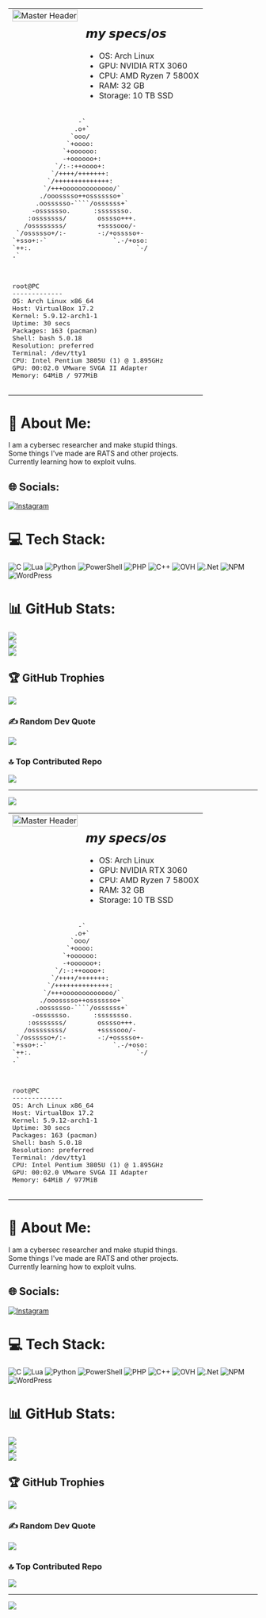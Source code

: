 <table>
  <tr>
    <td align="center" valign="top">
      <img src="https://lh4.googleusercontent.com/proxy/M3Wu9dQsgvdBXytqnJujm7VaFnzzzsXscEoaeRZ9VtNAXImcyDu1kIVOOfQBWpwp4iNrbPQOR5Am4V378H_Vr89s7K1g8z4aIy59nWa81qB5N7g" alt="Master Header" width="100%" style="max-width: 300px;">
    </td>
    <td align="left" valign="top">
      <h2>𝙢𝙮 𝙨𝙥𝙚𝙘𝙨/𝙤𝙨</h2>
      <ul>
        <li>OS: Arch Linux</li>
        <li>GPU: NVIDIA RTX 3060</li>
        <li>CPU: AMD Ryzen 7 5800X</li>
        <li>RAM: 32 GB</li>
        <li>Storage: 10 TB SSD</li>
      </ul>
    </td>
  </tr>
  <tr>
    <td colspan="2" align="left">
      <!-- ASCII Art for Arch Linux -->
      <pre>
                 -`                 
                .o+`                
               `ooo/                
              `+oooo:               
             `+oooooo:              
             -+oooooo+:             
           `/:-:++oooo+:            
          `/++++/+++++++:           
         `/++++++++++++++:          
        `/+++ooooooooooooo/`        
       ./ooosssso++osssssso+`       
      .oossssso-````/ossssss+`      
     -osssssso.      :ssssssso.     
    :osssssss/        osssso+++.    
   /ossssssss/        +ssssooo/-    
 `/ossssso+/:-        -:/+osssso+-  
`+sso+:-`                 `.-/+oso: 
`++:.                           `-/ 
.`                                  
      </pre>
    </td>
  </tr>
  <tr>
    <td colspan="2" align="left">
      <!-- System Information -->
      <pre>
root@PC
-------------
OS: Arch Linux x86_64
Host: VirtualBox 17.2
Kernel: 5.9.12-arch1-1
Uptime: 30 secs
Packages: 163 (pacman)
Shell: bash 5.0.18
Resolution: preferred
Terminal: /dev/tty1
CPU: Intel Pentium 3805U (1) @ 1.895GHz
GPU: 00:02.0 VMware SVGA II Adapter
Memory: 64MiB / 977MiB
      </pre>
    </td>
  </tr>
</table>

# 🎀 About Me:
I am a cybersec researcher and make stupid things.<br>Some things I've made are RATS and other projects.<br>Currently learning how to exploit vulns.

## 🌐 Socials:
[![Instagram](https://img.shields.io/badge/Instagram-%23E4405F.svg?logo=Instagram&logoColor=white)](https://instagram.com/dokkaebl) 

# 💻 Tech Stack:
![C](https://img.shields.io/badge/c-%2300599C.svg?style=for-the-badge&logo=c&logoColor=white) ![Lua](https://img.shields.io/badge/lua-%232C2D72.svg?style=for-the-badge&logo=lua&logoColor=white) ![Python](https://img.shields.io/badge/python-3670A0?style=for-the-badge&logo=python&logoColor=ffdd54) ![PowerShell](https://img.shields.io/badge/PowerShell-%235391FE.svg?style=for-the-badge&logo=powershell&logoColor=white) ![PHP](https://img.shields.io/badge/php-%23777BB4.svg?style=for-the-badge&logo=php&logoColor=white) ![C++](https://img.shields.io/badge/c++-%2300599C.svg?style=for-the-badge&logo=c%2B%2B&logoColor=white) ![OVH](https://img.shields.io/badge/ovh-%23123F6D.svg?style=for-the-badge&logo=ovh&logoColor=#123F6D) ![.Net](https://img.shields.io/badge/.NET-5C2D91?style=for-the-badge&logo=.net&logoColor=white) ![NPM](https://img.shields.io/badge/NPM-%23CB3837.svg?style=for-the-badge&logo=npm&logoColor=white) ![WordPress](https://img.shields.io/badge/WordPress-%23117AC9.svg?style=for-the-badge&logo=WordPress&logoColor=white)

# 📊 GitHub Stats:
![](https://github-readme-stats.vercel.app/api?username=DOKKAEBIx&theme=radical&hide_border=false&include_all_commits=true&count_private=false)<br/>
![](https://github-readme-streak-stats.herokuapp.com/?user=DOKKAEBIx&theme=radical&hide_border=false)<br/>
![](https://github-readme-stats.vercel.app/api/top-langs/?username=DOKKAEBIx&theme=radical&hide_border=false&include_all_commits=true&count_private=false&layout=compact)

## 🏆 GitHub Trophies
![](https://github-profile-trophy.vercel.app/?username=DOKKAEBIx&theme=tokyonight&no-frame=false&no-bg=true&margin-w=4)

### ✍️ Random Dev Quote
![](https://quotes-github-readme.vercel.app/api?type=horizontal&theme=tokyonight)

### 🔝 Top Contributed Repo
![](https://github-contributor-stats.vercel.app/api?username=DOKKAEBIx&limit=5&theme=dark&combine_all_yearly_contributions=true)

---
[![](https://visitcount.itsvg.in/api?id=DOKKAEBIx&icon=0&color=0)](https://visitcount.itsvg.in)
<table>
  <tr>
    <td align="center" valign="top">
      <img src="https://lh4.googleusercontent.com/proxy/M3Wu9dQsgvdBXytqnJujm7VaFnzzzsXscEoaeRZ9VtNAXImcyDu1kIVOOfQBWpwp4iNrbPQOR5Am4V378H_Vr89s7K1g8z4aIy59nWa81qB5N7g" alt="Master Header" width="100%" style="max-width: 300px;">
    </td>
    <td align="left" valign="top">
      <h2>𝙢𝙮 𝙨𝙥𝙚𝙘𝙨/𝙤𝙨</h2>
      <ul>
        <li>OS: Arch Linux</li>
        <li>GPU: NVIDIA RTX 3060</li>
        <li>CPU: AMD Ryzen 7 5800X</li>
        <li>RAM: 32 GB</li>
        <li>Storage: 10 TB SSD</li>
      </ul>
    </td>
  </tr>
  <tr>
    <td colspan="2" align="left">
      <!-- ASCII Art for Arch Linux -->
      <pre>
                 -`                 
                .o+`                
               `ooo/                
              `+oooo:               
             `+oooooo:              
             -+oooooo+:             
           `/:-:++oooo+:            
          `/++++/+++++++:           
         `/++++++++++++++:          
        `/+++ooooooooooooo/`        
       ./ooosssso++osssssso+`       
      .oossssso-````/ossssss+`      
     -osssssso.      :ssssssso.     
    :osssssss/        osssso+++.    
   /ossssssss/        +ssssooo/-    
 `/ossssso+/:-        -:/+osssso+-  
`+sso+:-`                 `.-/+oso: 
`++:.                           `-/ 
.`                                  
      </pre>
    </td>
  </tr>
  <tr>
    <td colspan="2" align="left">
      <!-- System Information -->
      <pre>
root@PC
-------------
OS: Arch Linux x86_64
Host: VirtualBox 17.2
Kernel: 5.9.12-arch1-1
Uptime: 30 secs
Packages: 163 (pacman)
Shell: bash 5.0.18
Resolution: preferred
Terminal: /dev/tty1
CPU: Intel Pentium 3805U (1) @ 1.895GHz
GPU: 00:02.0 VMware SVGA II Adapter
Memory: 64MiB / 977MiB
      </pre>
    </td>
  </tr>
</table>

# 🎀 About Me:
I am a cybersec researcher and make stupid things.<br>Some things I've made are RATS and other projects.<br>Currently learning how to exploit vulns.

## 🌐 Socials:
[![Instagram](https://img.shields.io/badge/Instagram-%23E4405F.svg?logo=Instagram&logoColor=white)](https://instagram.com/dokkaebl) 

# 💻 Tech Stack:
![C](https://img.shields.io/badge/c-%2300599C.svg?style=for-the-badge&logo=c&logoColor=white) ![Lua](https://img.shields.io/badge/lua-%232C2D72.svg?style=for-the-badge&logo=lua&logoColor=white) ![Python](https://img.shields.io/badge/python-3670A0?style=for-the-badge&logo=python&logoColor=ffdd54) ![PowerShell](https://img.shields.io/badge/PowerShell-%235391FE.svg?style=for-the-badge&logo=powershell&logoColor=white) ![PHP](https://img.shields.io/badge/php-%23777BB4.svg?style=for-the-badge&logo=php&logoColor=white) ![C++](https://img.shields.io/badge/c++-%2300599C.svg?style=for-the-badge&logo=c%2B%2B&logoColor=white) ![OVH](https://img.shields.io/badge/ovh-%23123F6D.svg?style=for-the-badge&logo=ovh&logoColor=#123F6D) ![.Net](https://img.shields.io/badge/.NET-5C2D91?style=for-the-badge&logo=.net&logoColor=white) ![NPM](https://img.shields.io/badge/NPM-%23CB3837.svg?style=for-the-badge&logo=npm&logoColor=white) ![WordPress](https://img.shields.io/badge/WordPress-%23117AC9.svg?style=for-the-badge&logo=WordPress&logoColor=white)

# 📊 GitHub Stats:
![](https://github-readme-stats.vercel.app/api?username=DOKKAEBIx&theme=radical&hide_border=false&include_all_commits=true&count_private=false)<br/>
![](https://github-readme-streak-stats.herokuapp.com/?user=DOKKAEBIx&theme=radical&hide_border=false)<br/>
![](https://github-readme-stats.vercel.app/api/top-langs/?username=DOKKAEBIx&theme=radical&hide_border=false&include_all_commits=true&count_private=false&layout=compact)

## 🏆 GitHub Trophies
![](https://github-profile-trophy.vercel.app/?username=DOKKAEBIx&theme=tokyonight&no-frame=false&no-bg=true&margin-w=4)

### ✍️ Random Dev Quote
![](https://quotes-github-readme.vercel.app/api?type=horizontal&theme=tokyonight)

### 🔝 Top Contributed Repo
![](https://github-contributor-stats.vercel.app/api?username=DOKKAEBIx&limit=5&theme=dark&combine_all_yearly_contributions=true)

---
[![](https://visitcount.itsvg.in/api?id=DOKKAEBIx&icon=0&color=0)](https://visitcount.itsvg.in)
